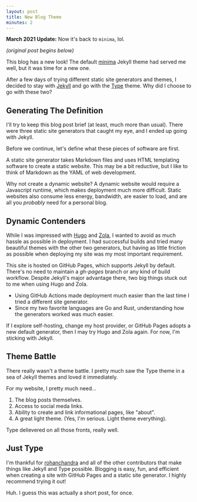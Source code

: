 ```yaml
---
layout: post
title: New Blog Theme
minutes: 2
---
```


**March 2021 Update:** Now it's back to `minima`, lol.

*(original post begins below)*

This blog has a new look!
The default [minima](https://github.com/jekyll/minima) Jekyll theme had served me well, but it was time for a new one.

After a few days of trying different static site generators and themes, I decided to stay with [Jekyll](https://jekyllrb.com/) and go with the [Type](https://rohanchandra.github.io/type-theme/) theme.
Why did I choose to go with these two?

## Generating The Definition

I'll try to keep this blog post brief (at least, much more than usual).
There were three static site generators that caught my eye, and I ended up going with Jekyll.

Before we continue, let's define what these pieces of software are first.

A static site generator takes Markdown files and uses HTML templating software to create a static website.
This may be a bit reductive, but I like to think of Markdown as the YAML of web development.

Why not create a dynamic website?
A dynamic website would require a Javascript runtime, which makes deployment much more difficult.
Static websites also consume less energy, bandwidth, are easier to load, and are all you *probably* need for a personal blog.

## Dynamic Contenders

While I was impressed with [Hugo](https://gohugo.io/) and [Zola](https://www.getzola.org/), I wanted to avoid as much hassle as possible in deployment.
I had successful builds and tried many beautiful themes with the other two generators, but having as little friction as possible when deploying my site was my most important requirement.

This site is hosted on GitHub Pages, which supports Jekyll by default.
There's no need to maintain a *gh-pages* branch or any kind of build workflow.
Despite Jekyll's major advantage there, two big things stuck out to me when using Hugo and Zola.

- Using GitHub Actions made deployment much easier than the last time I tried a different site generator.
- Since my two favorite languages are Go and Rust, understanding how the generators worked was much easier.

If I explore self-hosting, change my host provider, or GitHub Pages adopts a new default generator, then I may try Hugo and Zola again.
For now, I'm sticking with Jekyll.

## Theme Battle

There really wasn't a theme battle.
I pretty much saw the Type theme in a sea of Jekyll themes and loved it immediately.

For my website, I pretty much need...

1. The blog posts themselves.
2. Access to social meda links.
3. Ability to create and link informational pages, like "about".
4. A great light theme. (Yes, I'm serious. Light theme everything).

Type delievered on all those fronts, really well.

## Just Type

I'm thankful for [rohanchandra](https://github.com/rohanchandra/type-theme) and all of the other contributors that make things like Jekyll and Type possible.
Blogging is easy, fun, and efficient when creating a site with GitHub Pages and a static site generator.
I highly recommend trying it out!

Huh.
I guess this was actually a short post, for once.
